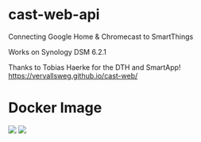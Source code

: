 # cast-web-api
Connecting Google Home & Chromecast to SmartThings

Works on Synology DSM 6.2.1

Thanks to Tobias Haerke for the DTH and SmartApp!
https://vervallsweg.github.io/cast-web/

# Docker Image
[![](https://images.microbadger.com/badges/image/bobbygraph/cast-web-api.svg)](https://microbadger.com/images/bobbygraph/cast-web-api "Get your own image badge on microbadger.com")
[![](https://images.microbadger.com/badges/version/bobbygraph/cast-web-api.svg)](https://microbadger.com/images/bobbygraph/cast-web-api "Get your own version badge on microbadger.com")

